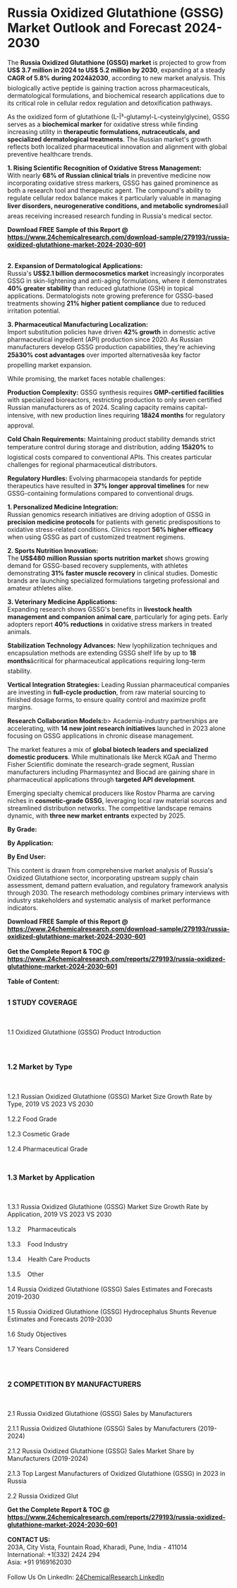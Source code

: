 <h1>Russia Oxidized Glutathione (GSSG) Market Outlook and Forecast 2024-2030</h1><p>The <strong>Russia Oxidized Glutathione (GSSG) market</strong> is projected to grow from <strong>US$ 3.7 million in 2024 to US$ 5.2 million by 2030</strong>, expanding at a steady <strong>CAGR of 5.8% during 2024â2030</strong>, according to new market analysis. This biologically active peptide is gaining traction across pharmaceuticals, dermatological formulations, and biochemical research applications due to its critical role in cellular redox regulation and detoxification pathways.</p><p>As the oxidized form of glutathione (L-Î³-glutamyl-L-cysteinylglycine), GSSG serves as a <strong>biochemical marker</strong> for oxidative stress while finding increasing utility in <strong>therapeutic formulations, nutraceuticals, and specialized dermatological treatments</strong>. The Russian market's growth reflects both localized pharmaceutical innovation and alignment with global preventive healthcare trends.</p><p><strong>1. Rising Scientific Recognition of Oxidative Stress Management:</strong><br>
With nearly <strong>68% of Russian clinical trials</strong> in preventive medicine now incorporating oxidative stress markers, GSSG has gained prominence as both a research tool and therapeutic agent. The compound's ability to regulate cellular redox balance makes it particularly valuable in managing <strong>liver disorders, neurogenerative conditions, and metabolic syndromes</strong>âall areas receiving increased research funding in Russia's medical sector.</p><div><b>Download FREE Sample of this Report @ 
            <a href="https://www.24chemicalresearch.com/download-sample/279193/russia-oxidized-glutathione-market-2024-2030-601">
            https://www.24chemicalresearch.com/download-sample/279193/russia-oxidized-glutathione-market-2024-2030-601</a></b></div><br><p><strong>2. Expansion of Dermatological Applications:</strong><br>
Russia's <strong>US$2.1 billion dermocosmetics market</strong> increasingly incorporates GSSG in skin-lightening and anti-aging formulations, where it demonstrates <strong>40% greater stability</strong> than reduced glutathione (GSH) in topical applications. Dermatologists note growing preference for GSSG-based treatments showing <strong>21% higher patient compliance</strong> due to reduced irritation potential.</p><p><strong>3. Pharmaceutical Manufacturing Localization:</strong><br>
Import substitution policies have driven <strong>42% growth</strong> in domestic active pharmaceutical ingredient (API) production since 2020. As Russian manufacturers develop GSSG production capabilities, they're achieving <strong>25â30% cost advantages</strong> over imported alternativesâa key factor propelling market expansion.</p><p>While promising, the market faces notable challenges:</p><p><strong>Production Complexity:</strong> GSSG synthesis requires <strong>GMP-certified facilities</strong> with specialized bioreactors, restricting production to only seven certified Russian manufacturers as of 2024. Scaling capacity remains capital-intensive, with new production lines requiring <strong>18â24 months</strong> for regulatory approval.</p><p><strong>Cold Chain Requirements:</strong> Maintaining product stability demands strict temperature control during storage and distribution, adding <strong>15â20%</strong> to logistical costs compared to conventional APIs. This creates particular challenges for regional pharmaceutical distributors.</p><p><strong>Regulatory Hurdles:</strong> Evolving pharmacopeia standards for peptide therapeutics have resulted in <strong>37% longer approval timelines</strong> for new GSSG-containing formulations compared to conventional drugs.</p><p><strong>1. Personalized Medicine Integration:</strong><br>
Russian genomics research initiatives are driving adoption of GSSG in <strong>precision medicine protocols</strong> for patients with genetic predispositions to oxidative stress-related conditions. Clinics report <strong>56% higher efficacy</strong> when using GSSG as part of customized treatment regimens.</p><p><strong>2. Sports Nutrition Innovation:</strong><br>
The <strong>US$480 million Russian sports nutrition market</strong> shows growing demand for GSSG-based recovery supplements, with athletes demonstrating <strong>31% faster muscle recovery</strong> in clinical studies. Domestic brands are launching specialized formulations targeting professional and amateur athletes alike.</p><p><strong>3. Veterinary Medicine Applications:</strong><br>
Expanding research shows GSSG's benefits in <strong>livestock health management and companion animal care</strong>, particularly for aging pets. Early adopters report <strong>40% reductions</strong> in oxidative stress markers in treated animals.</p><p><strong>Stabilization Technology Advances:</strong> New lyophilization techniques and encapsulation methods are extending GSSG shelf life by up to <strong>18 months</strong>âcritical for pharmaceutical applications requiring long-term stability.</p><p><strong>Vertical Integration Strategies:</strong> Leading Russian pharmaceutical companies are investing in <strong>full-cycle production</strong>, from raw material sourcing to finished dosage forms, to ensure quality control and maximize profit margins.</p><p><strong>Research Collaboration Models:</strong>b&gt; Academia-industry partnerships are accelerating, with <strong>14 new joint research initiatives</strong> launched in 2023 alone focusing on GSSG applications in chronic disease management.</p><p>The market features a mix of <strong>global biotech leaders and specialized domestic producers</strong>. While multinationals like Merck KGaA and Thermo Fisher Scientific dominate the research-grade segment, Russian manufacturers including Pharmasyntez and Biocad are gaining share in pharmaceutical applications through <strong>targeted API development</strong>.</p><p>Emerging specialty chemical producers like Rostov Pharma are carving niches in <strong>cosmetic-grade GSSG</strong>, leveraging local raw material sources and streamlined distribution networks. The competitive landscape remains dynamic, with <strong>three new market entrants</strong> expected by 2025.</p><p><strong>By Grade:</strong></p><p><strong>By Application:</strong></p><p><strong>By End User:</strong></p><p>This content is drawn from comprehensive market analysis of Russia's Oxidized Glutathione sector, incorporating upstream supply chain assessment, demand pattern evaluation, and regulatory framework analysis through 2030. The research methodology combines primary interviews with industry stakeholders and systematic analysis of market performance indicators.</p><div><b>Download FREE Sample of this Report @ 
            <a href="https://www.24chemicalresearch.com/download-sample/279193/russia-oxidized-glutathione-market-2024-2030-601">
            https://www.24chemicalresearch.com/download-sample/279193/russia-oxidized-glutathione-market-2024-2030-601</a></b></div><br><div><b>Get the Complete Report & TOC @ 
            <a href="https://www.24chemicalresearch.com/reports/279193/russia-oxidized-glutathione-market-2024-2030-601">
            https://www.24chemicalresearch.com/reports/279193/russia-oxidized-glutathione-market-2024-2030-601</a></b></div><br>
            <b>Table of Content:</b><p><h2><span style="font-size:16px"><strong>1 STUDY COVERAGE</strong></span></h2><br />
<p>1.1 Oxidized Glutathione (GSSG) Product Introduction</p><br />
<h2><span style="font-size:16px"><strong>1.2 Market by Type</strong></span></h2><br />
<p>1.2.1 Russian Oxidized Glutathione (GSSG) Market Size Growth Rate by Type, 2019 VS 2023 VS 2030<br /><br />
1.2.2 Food Grade&nbsp;&nbsp; &nbsp;<br /><br />
1.2.3 Cosmetic Grade<br /><br />
1.2.4 Pharmaceutical Grade<br /><br />
<h2><span style="font-size:16px"><strong>1.3 Market by Application</strong></span></h2><br />
<p>1.3.1 Russia Oxidized Glutathione (GSSG) Market Size Growth Rate by Application, 2019 VS 2023 VS 2030<br /><br />
1.3.2&nbsp;&nbsp; &nbsp;Pharmaceuticals<br /><br />
1.3.3&nbsp;&nbsp; &nbsp;Food Industry<br /><br />
1.3.4&nbsp;&nbsp; &nbsp;Health Care Products<br /><br />
1.3.5&nbsp;&nbsp; &nbsp;Other<br /><br />
1.4 Russia Oxidized Glutathione (GSSG) Sales Estimates and Forecasts 2019-2030<br /><br />
1.5 Russia Oxidized Glutathione (GSSG) Hydrocephalus Shunts Revenue Estimates and Forecasts 2019-2030<br /><br />
1.6 Study Objectives<br /><br />
1.7 Years Considered</p><br />
<h2><span style="font-size:16px"><strong>2 COMPETITION BY MANUFACTURERS</strong></span></h2><br />
<p>2.1 Russia Oxidized Glutathione (GSSG) Sales by Manufacturers<br /><br />
2.1.1 Russia Oxidized Glutathione (GSSG) Sales by Manufacturers (2019-2024)<br /><br />
2.1.2 Russia Oxidized Glutathione (GSSG) Sales Market Share by Manufacturers (2019-2024)<br /><br />
2.1.3 Top Largest Manufacturers of Oxidized Glutathione (GSSG) in 2023 in Russia<br /><br />
2.2 Russia Oxidized Glut</p><div><b>Get the Complete Report & TOC @ 
            <a href="https://www.24chemicalresearch.com/reports/279193/russia-oxidized-glutathione-market-2024-2030-601">
            https://www.24chemicalresearch.com/reports/279193/russia-oxidized-glutathione-market-2024-2030-601</a></b></div><br><b>CONTACT US:</b><br>
            203A, City Vista, Fountain Road, Kharadi, Pune, India - 411014<br>
            International: +1(332) 2424 294<br>
            Asia: +91 9169162030 <br><br>
            Follow Us On LinkedIn: <a href="https://www.linkedin.com/company/24chemicalresearch/">24ChemicalResearch LinkedIn</a>